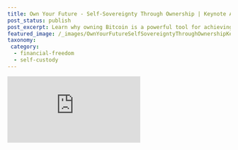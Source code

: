 ```yaml
---
title: Own Your Future - Self-Sovereignty Through Ownership | Keynote Adopting Bitcoin Cape Town 2024
post_status: publish
post_excerpt: Learn why owning Bitcoin is a powerful tool for achieving independence and financial freedom.
featured_image: /_images/OwnYourFutureSelfSovereigntyThroughOwnershipKeynoteAdoptingBitcoinCapeTown2024.jpg
taxonomy:
 category:
  - financial-freedom
  - self-custody
---
```


<iframe src="https://player.vimeo.com/video/1021727843?badge=0&amp;autopause=0&amp;player_id=0&amp;app_id=58479" frameborder="0" allow="autoplay; fullscreen; picture-in-picture; clipboard-write; encrypted-media" title="Own Your Future - Self-Sovereignty Through Ownership | Keynote Adopting Bitcoin Cape Town 2024">

<div style="margin-bottom:30px;"></div>

## Excerpt

I explore how owning Bitcoin can give you control over your financial future, something most people don't realize. See how Bitcoin helps protect your money from inflation, allows you to send and receive money easily, and ensures your financial privacy. Watch now to learn why owning Bitcoin is a powerful tool for achieving self-sovereignty and financial freedom!

## Transcript

Hello everyone, hello hello hello, good morning Cape Town. It's a great honor for me to be here. One question, who is here for the first time at the Bitcoin-only conference? Oh wow, cool, congratulations. It's a great day for you to learn more about this great technology, and today I want to appeal to you to own your future by self-custodying and using Bitcoin. So, this was me in 2011. I read about Bitcoin for the first time but I dismissed it because I thought it's just another PayPal and who really needs another PayPal? That's not innovation. But how did I miss that Bitcoin is such a great tool for self-sovereignty and all the other properties I'm going to show you in these 20 minutes? At the moment, of course, in a way for many many million people, cash is great. Why is cash great? Because it gives us ownership. We can hide or stash it at home, we don't need an ID or KYC yourself and give up our privacy to use it, and you can spend it on anything you want and no one knows about it which gives you your human right to privacy, financial privacy. Okay, not in all countries or generally actually globally, fiat cash might also not be so great. Just as an example, that's a typical bread in Zimbabwe, which costs 1 US dollar in 2019 when the government decided to reissue the Zimbabwean dollar. And the first time when I went to Zimbabwe in 2020, the exchange rate was suddenly 1 to 28, and no one really believed that the value will stay the same. So, in the following years, 2022, 2023, and as of now, I've been to Zimbabwe, the exchange rate is 1 to 12,000 now. So now you pay $12,000 Zimbabwean dollars for a bread that cost you one Zimbabwean dollar in 2019. That's what hyperinflation and inflation means, and it's not a phenomenon that's only happening in African countries. 100 years ago, I'm from Austria, we had hyperinflation in Germany and Austria where people made dresses from banknotes and children played with stashes of cash. So, the downside of cash is you have, of course, national inflation. It's analog, you can't send and receive it globally, it's also difficult to have it at home for longer periods of time, it rots, there are rats eating it, these are things that are happening in rural areas and wherever, yeah. And also the monopolistic institutions around us are failing us more and more. How is it possible that here in South Africa, also in Zimbabwe, we have load shedding all the time? How is it possible that banking fees in South Africa are higher than in Germany? How is it possible that we still have central banks and centralized institutions who believe they can control the economy by inflating the amount of currency we have? It's simply not possible to control complex systems and that's why we see high inflation rates all over the world and especially also in African countries. And as you can see, that's the purchasing power of a US dollar. From 1971 until only 2018 it has lost so much value and that was before the pandemic, before the Fed inflated the US dollar currency in circulation with trillions of US dollars. And the red line is how the currency went up and the blue is how the purchasing power went down. So it's correlated. And it's only a matter of time. I mean civilization, people, we have kicked the can down the road for many many years now and it's also just a matter of time, we don't know when this fiat bubble will burst. And Bitcoin gives us opportunities. Just look at the purchasing power of Bitcoin. In 2011, you needed 162 Bitcoin to buy a state-of-the-art iPhone. Now, last year, you needed 0.031 Bitcoin. You have no inflation in Bitcoin, there is no national inflation, no one can in a centralized manner change the 21 million of Bitcoin that will ever exist. It's a digital tool, you can easily send it in and out of the country globally, it's resistant because it's digital and it can't rot and it's easy to store in that sense compared to stashes of cash. It gives you ownership which is unique, it also includes anyone who wants to use it because it's also permissionless, you don't need an ID for it and it gives you much more privacy than the current financial system. Bitcoin is a lifeline as my friend and teacher Andreas Antonopoulos said. It's a ripcord because it's revolutionary, immutable, public, collaborative, open, resistant to censorship, and decentralized where I believe that open is a very very important property because it gives us all a seat, anyone can join, use Bitcoin and also be a part of the development community because it's open source. It's resistant to censorship, that's especially important in enforcing the human right to freedom of speech and freedom of association and other human rights like the right to own property. For women, especially interesting. So you only get those perks when you own your bitcoin. That means if you self-custody them. People might say that's complicated, well as a matter of fact, it's only 12 English words in the correct order that you need to take care of. So now after you heard all these great things about Bitcoin, is it not too late now? I mean the price is at I don't know what $37,000 or something at the moment. I might not be able to afford that, I'm too late. No, you're not because I believe the moment to empower yourself to own your future, every day you have the chance to start to learn about Bitcoin. Okay, but then we might have a problem if 8 billion people in the world want to use Bitcoin. We can't manage at the moment. Why? Because the Bitcoin blockchain can only handle around 570,000 transactions per day. And how can we make sure that the young generation, that anyone who wants to use Bitcoin can do so in the future? Well, we will need a lot of work and research and development done there, but at the moment I see three opportunities for people even when the transaction fees on the Bitcoin blockchain on-chain are rising like they've done in the last couple of months. So one is the Lightning Network which enables us to do hundreds of thousands of payments with only one to three opening and closing transactions on the Bitcoin blockchain. Another opportunity is the Liquid sidechain. It's basically also a blockchain but you need to have trust, you need to trust the Liquid Federation. You can pack in your bitcoin and you get the same amount of value in the Liquid Network and the great thing about it is that the transaction fees at the moment are much lower and it has confidential transactions which makes your transactions much more private than on the Bitcoin blockchain. And the third thing which is upcoming right now, there's a lot of work to be done, it's eCash, it's anonymous digital money. There are two protocols that I know of at the moment that's Fedimint and Cashu and it's working based on the Lightning Network. So you can put in your bitcoin into the mint and they issue a digital token eCash for you and the great thing is you can use it offline as well and also send it globally to other Federation like Fedimint wallets. I also heard that Fedi is going live this year and Mutiny also included Fedimint now in their new wallet. So I'm here to appeal to you also get yourself involved. Like for instance, I mean South Africa is a pioneering country in Bitcoin. You've got circular economies, everyone knows Bitcoin Ekasi, Bitcoin Witsand. You can remit easily bitcoin also to Zimbabwe by just buying a voucher, sending the code to someone in Zimbabwe and this person can redeem it. Involvement fosters inclusion. Please involve yourself. There's THNDR Games, a great app to stack your first sats by gaming, but then you have to use Google, you have to use Twitter to be able to use it. I recently had a young guy in a workshop in Zimbabwe, he could not use he because he doesn't have a Google account or a Twitter account. Build your own systems like KG has done with Machankura8333. Involve yourself, you guys here, you are fostering innovation. For instance, yesterday I was at PicknPay, I said the word, and paid my groceries with Lightning. It's easy, it's secure and fast. So thanks to Carel for that. Or you can spend your bitcoin on electricity here. Well, Carel told me yesterday the real innovation is that if a payment fails for any reason, the Lightning payment comes back to you, which is something that's not possible on Bitcoin at the moment. We have Sparrow, Craig Raw is here as well, one of the best desktop Bitcoin on-chain wallets in the world. So you're in a good way. And I asked myself in Zimbabwe, I did that last year already, is bitcoin ownership possible also in rural areas where you might not have the best internet connection. And that's why I set out to do a self-custody Lightning wallet test 40 km from the capital. And I tested Blixt, Green, Mutiny, Phoenix, Zeus, and for the fun of it, Wallet of Satoshi. I have to add that Green and Mutiny say they are still in the experimental phase. So first you need to open a channel and there are several ways you can do it. And I tried all those three that I know of. It's like you can open a transaction directly from the blockchain, you can send Lightning from your custodial or non-custodial Lightning wallet to the wallet to open my channel, or you also can swap your Liquid bitcoin via an exchange called Boltz.Exchange and open a channel. So I tried that with different wallets in different ways. With the Blixt wallet, I had to use on-chain, they didn't have another option than just buying liquidity and I didn't want to do that. With Mutiny, I used directly Lightning from another Phoenix wallet I already had. With Green, I used Liquid via Boltz to Lightning. With Phoenix, I used Phoenix. And with Zeus, I also tried to use Liquid. And the results are very interesting. So the Green wallet actually was the cheapest. I opened a channel for 100,000 satoshis for every wallet and I had 97,500 satoshis in my wallet then that I could spend. So the cost to open the channel was 3.5% but Zeus, for instance, cost me almost 50% of the funds I sent in to my channel. Okay, now I had this open channel and I did that in Harare, not out there because I thought that won't be possible to open the channels there. So this is how I sat for about two hours and I had a protocol like I started with sending and receiving Lightning. I sent 50,000 satoshis to Phoenix and then I tried to receive 30,000 back. And the interesting thing is that the fully custodial Wallet of Satoshi took 9 seconds to complete the payment whereas Phoenix used 3 seconds and it's fully sovereign. Then I tried to send to a Lightning address because I thought for any reason it might give different results and it did. Green was able to send to the Lightning address, it took 40 seconds but still it did and Mutiny, Phoenix, and of course Wallet of Satoshi did it very well. Then because I'm speaking now of Liquid because I think that if people can't afford high transaction fees, we should give them the opportunity to own something like bitcoin as well in cold storage also. And that's why I sent 20,000 satoshis to swap it into Liquid and Phoenix did well as before. So then I thought okay I give those three wallets who didn't complete any payment out there a second chance and tried the same in town with LTE and sadly they failed again. So my results, my recommendation at the moment for self-custody on the Lightning network is Mutiny and Phoenix. And as I said before, Mutiny is interesting from the fact that they also now integrate Fedimints. So self-custody even in the test trumps custody because it gives you ownership and also because Wallet of Satoshi recently ceased its operations in the US because for regulatory reasons. I believe the US authorities told them you must KYC your users because you are a custodian, you hold custody for their bitcoin and they didn't want to do that. But this can happen anytime in any country, so always be aware if you're using a custodial wallet, only have small amounts in it. For my belief, self-custody is priceless. With the Phoenix wallet and other wallets, it might have a little bit of an add-on in terms of payment fees because Phoenix asks 0.4% for every payment you do but it gives you ownership, it gives you the possibilities to be independent and self-sovereign, to go anywhere in the world with your money. You can cross borders only having those 12 words in your heads and you can move your wealth with you if you have to or want to. You can't do that with your house or your car or whatever, also definitely not with your money in your bank account. And it can be done and it has to be done in the future in steps because as I said before, not everyone will be able in the future in 10-20 years to own a UTXO basically bitcoin on-chain. So there will be shades of gray or shades of orange in custody but self-sovereignty is the prime goal and it has to stay that way. Also, I hope for the development community that this is our first focus. Now, my recommendation for someone who says okay I can't afford let's say $10 of transaction fees on-chain, what do I do? Yeah, start with a custodial wallet. I never thought I would say that in my life but now I have to say it. Paco knows what I'm talking about, start with Wallet of Satoshi or Alby but be aware you could be rug pulled. Stack around 100,000 satoshis in that custodial wallet and then open a channel on Phoenix or Mutiny. Then you might say but that's too much for me, I don't want to have that on Lightning, that's too insecure for me. Then I would say I trust the Liquid Federation. Swap 80,000 to Liquid or maybe if you can afford swap it to bitcoin on-chain and then the result is you have a payment channel in your wallet where you can receive 80,000 satoshis and you can send 20,000. And if your goal is to earn Lightning for gaming or whatever then you whenever it's full you put it in cold storage, you put it either on Liquid or on the Bitcoin blockchain. And as I said, I have been doing this kind of education for almost seven years now, the last four years very intensively in African countries because I want to share as much knowledge to as many people as possible. And I can't do all of that alone and I found that being there is great to build trust with all the scams we have around and things like that but there are more and more initiatives in African countries which I applaud. I'm so happy to see you all coming up and I want to support with Bitcoin for Fairness aspiring Bitcoin educators and community builders. So maybe it's you the next time here on stage. We've got one guy from Zambia, Humphrey, he's from our Bitcoin for Fairness community there, he's now going to be the teacher in Bitcoin Vic Falls, a new Bitcoin circular economy project in Zambia and I'm so happy that he's here. Where is he? Yeah, here's Humphrey and he will be a speaker today or tomorrow. And if you know anyone who also wants to do that you can apply for a train the trainer scholarship on my, on our online learning platform and you only have to apply at anita.link/apply, fill out a short form, tell us your story, tell us your plans, what your goal is with that education. And I also have something for you if you don't want to be an educator, if you just want to use Bitcoin and learn more about it then you can subscribe to my free newsletter. Once a week I'm sending out new tutorials, videos, information about Bitcoin, it's anita.link/weekly. You can also buy my book online or maybe on Amazon and I would be very happy to see you in one of my online courses or memberships at Crack the Orange. So thank you very much.